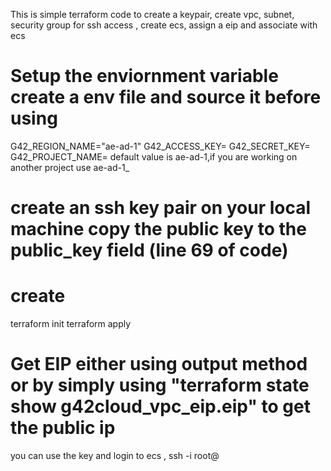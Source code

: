 This is simple terraform code to create a keypair, create vpc, subnet, security group for ssh access , create ecs, assign a eip and associate with ecs

# Setup the enviornment variable create a env file and source it before using
G42_REGION_NAME="ae-ad-1" 
G42_ACCESS_KEY=<your ak>
G42_SECRET_KEY=<you sk>
G42_PROJECT_NAME=<your project name> default value is ae-ad-1,if you are working on another project use ae-ad-1_<project name>

# create an ssh key pair on your local machine copy the public key to the public_key field (line 69 of code)

# create 
terraform init
terraform apply

# Get EIP either using output method or by simply using "terraform state show g42cloud_vpc_eip.eip" to get the public ip
you can use the key and login to ecs , ssh -i <your key path> root@<eip>